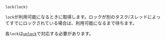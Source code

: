 ```
lock(lock)
```

`lock`が利用可能になるときに取得します。ロックが別のタスク/スレッドによってすでにロックされている場合は、利用可能になるまで待ちます。

各`lock`は[`unlock`](@ref)で対応する必要があります。
